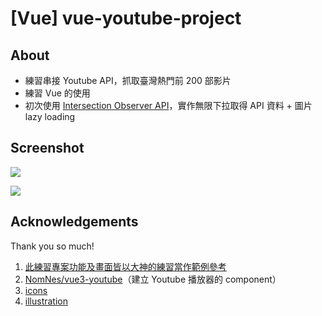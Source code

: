# [Vue] vue-youtube-project

## About

- 練習串接 Youtube API，抓取臺灣熱門前 200 部影片
- 練習 Vue 的使用
- 初次使用 [Intersection Observer API](https://developer.mozilla.org/en-US/docs/Web/API/Intersection_Observer_API)，實作無限下拉取得 API 資料 + 圖片 lazy loading

## Screenshot

![](https://i.imgur.com/NiFGvLK.jpg)

![](https://i.imgur.com/XR6rRX3.jpg)

## Acknowledgements

Thank you so much!

1. [此練習專案功能及畫面皆以大神的練習當作範例參考](https://mini-ghost.github.io/vue3-youtube-practice/#/)
2. [NomNes/vue3-youtube](https://github.com/NomNes/vue3-youtube)（建立 Youtube 播放器的 component）
3. [icons](https://heroicons.com/)
4. [illustration](https://www.freepik.com/)
